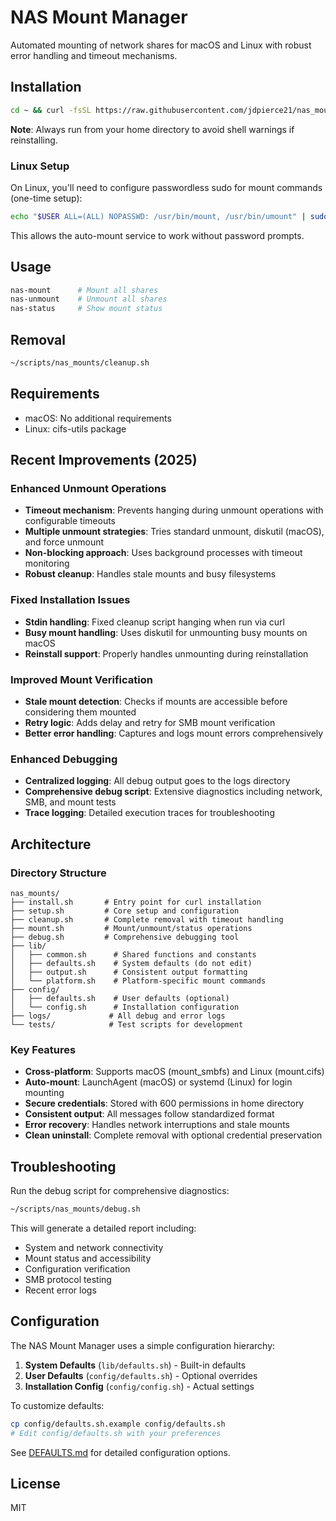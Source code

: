 # NAS Mount Manager

Automated mounting of network shares for macOS and Linux with robust error handling and timeout mechanisms.

## Installation

```bash
cd ~ && curl -fsSL https://raw.githubusercontent.com/jdpierce21/nas_mount/master/install.sh | bash
```

**Note**: Always run from your home directory to avoid shell warnings if reinstalling.

### Linux Setup

On Linux, you'll need to configure passwordless sudo for mount commands (one-time setup):

```bash
echo "$USER ALL=(ALL) NOPASSWD: /usr/bin/mount, /usr/bin/umount" | sudo tee /etc/sudoers.d/nas-mount
```

This allows the auto-mount service to work without password prompts.

## Usage

```bash
nas-mount      # Mount all shares
nas-unmount    # Unmount all shares  
nas-status     # Show mount status
```

## Removal

```bash
~/scripts/nas_mounts/cleanup.sh
```

## Requirements

- macOS: No additional requirements
- Linux: cifs-utils package

## Recent Improvements (2025)

### Enhanced Unmount Operations
- **Timeout mechanism**: Prevents hanging during unmount operations with configurable timeouts
- **Multiple unmount strategies**: Tries standard unmount, diskutil (macOS), and force unmount
- **Non-blocking approach**: Uses background processes with timeout monitoring
- **Robust cleanup**: Handles stale mounts and busy filesystems

### Fixed Installation Issues
- **Stdin handling**: Fixed cleanup script hanging when run via curl
- **Busy mount handling**: Uses diskutil for unmounting busy mounts on macOS
- **Reinstall support**: Properly handles unmounting during reinstallation

### Improved Mount Verification
- **Stale mount detection**: Checks if mounts are accessible before considering them mounted
- **Retry logic**: Adds delay and retry for SMB mount verification
- **Better error handling**: Captures and logs mount errors comprehensively

### Enhanced Debugging
- **Centralized logging**: All debug output goes to the logs directory
- **Comprehensive debug script**: Extensive diagnostics including network, SMB, and mount tests
- **Trace logging**: Detailed execution traces for troubleshooting

## Architecture

### Directory Structure
```
nas_mounts/
├── install.sh       # Entry point for curl installation
├── setup.sh         # Core setup and configuration
├── cleanup.sh       # Complete removal with timeout handling
├── mount.sh         # Mount/unmount/status operations
├── debug.sh         # Comprehensive debugging tool
├── lib/
│   ├── common.sh      # Shared functions and constants
│   ├── defaults.sh    # System defaults (do not edit)
│   ├── output.sh      # Consistent output formatting
│   └── platform.sh    # Platform-specific mount commands
├── config/
│   ├── defaults.sh    # User defaults (optional)
│   └── config.sh      # Installation configuration
├── logs/             # All debug and error logs
└── tests/            # Test scripts for development
```

### Key Features

- **Cross-platform**: Supports macOS (mount_smbfs) and Linux (mount.cifs)
- **Auto-mount**: LaunchAgent (macOS) or systemd (Linux) for login mounting
- **Secure credentials**: Stored with 600 permissions in home directory
- **Consistent output**: All messages follow standardized format
- **Error recovery**: Handles network interruptions and stale mounts
- **Clean uninstall**: Complete removal with optional credential preservation

## Troubleshooting

Run the debug script for comprehensive diagnostics:
```bash
~/scripts/nas_mounts/debug.sh
```

This will generate a detailed report including:
- System and network connectivity
- Mount status and accessibility
- Configuration verification
- SMB protocol testing
- Recent error logs

## Configuration

The NAS Mount Manager uses a simple configuration hierarchy:

1. **System Defaults** (`lib/defaults.sh`) - Built-in defaults
2. **User Defaults** (`config/defaults.sh`) - Optional overrides
3. **Installation Config** (`config/config.sh`) - Actual settings

To customize defaults:
```bash
cp config/defaults.sh.example config/defaults.sh
# Edit config/defaults.sh with your preferences
```

See [DEFAULTS.md](DEFAULTS.md) for detailed configuration options.

## License

MIT